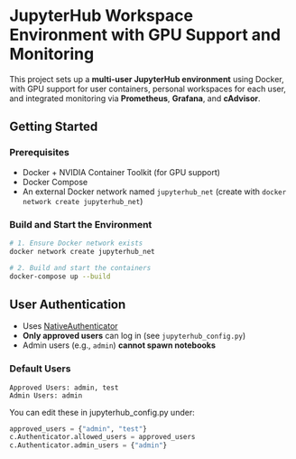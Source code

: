 # JupyterHub Workspace Environment with GPU Support and Monitoring

This project sets up a **multi-user JupyterHub environment** using Docker, with GPU support for user containers, personal workspaces for each user, and integrated monitoring via **Prometheus**, **Grafana**, and **cAdvisor**.


## Getting Started

### Prerequisites

- Docker + NVIDIA Container Toolkit (for GPU support)
- Docker Compose
- An external Docker network named `jupyterhub_net` (create with `docker network create jupyterhub_net`)

### Build and Start the Environment

```bash
# 1. Ensure Docker network exists
docker network create jupyterhub_net

# 2. Build and start the containers
docker-compose up --build
```

## User Authentication

- Uses [NativeAuthenticator](https://github.com/jupyterhub/nativeauthenticator)
- **Only approved users** can log in (see `jupyterhub_config.py`)
- Admin users (e.g., `admin`) **cannot spawn notebooks**

### Default Users

```text
Approved Users: admin, test
Admin Users: admin
```

You can edit these in jupyterhub_config.py under:

```python
approved_users = {"admin", "test"}
c.Authenticator.allowed_users = approved_users
c.Authenticator.admin_users = {"admin"}
```
